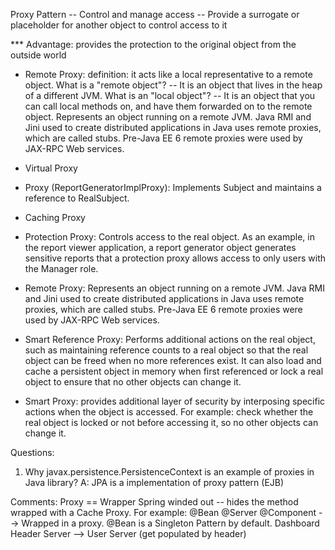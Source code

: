 Proxy Pattern
        -- Control and manage access
        -- Provide a surrogate or placeholder for another object to control access to it

*** Advantage: provides the protection to the original object from the outside world


- Remote Proxy: 
    definition: it acts like a local representative to a remote object. 
    What is a "remote object"? 
        -- It is an object that lives in the heap of a different JVM. 
    What is an "local object"? 
        -- It is an object that you can call local methods on, and have them forwarded on to the remote object. 
    Represents an object running on a remote JVM. Java RMI and Jini used to create distributed applications in Java uses remote proxies, which are called stubs. Pre-Java EE 6 remote proxies were used by JAX-RPC Web services.

- Virtual Proxy


- Proxy (ReportGeneratorImplProxy): 
    Implements Subject and maintains a reference to RealSubject.
    
- Caching Proxy

- Protection Proxy: 
    Controls access to the real object. As an example, in the report viewer application, a report generator object generates sensitive reports that a protection proxy allows access to only users with the Manager role.

- Remote Proxy: 
    Represents an object running on a remote JVM. Java RMI and Jini used to create distributed applications in Java uses remote proxies, which are called stubs. Pre-Java EE 6 remote proxies were used by JAX-RPC Web services.

- Smart Reference Proxy: 
    Performs additional actions on the real object, such as maintaining reference counts to a real object so that the real object can be freed when no more references exist. It can also load and cache a persistent object in memory when first referenced or lock a real object to ensure that no other objects can change it.

- Smart Proxy: 
    provides additional layer of security by interposing specific actions when the object is accessed. 
    For example: check whether the real object is locked or not before accessing it, so no other objects can change it. 
    


Questions: 
1. Why javax.persistence.PersistenceContext is an example of proxies in Java library? 
    A: JPA is a implementation of proxy pattern (EJB)

Comments: 
    Proxy == Wrapper
    Spring winded out -- hides the method wrapped with a Cache Proxy. 
    For example: @Bean @Server @Component --> Wrapped in a proxy. 
                @Bean is a Singleton Pattern by default. 
                Dashboard Header Server --> User Server (get populated by header) 

